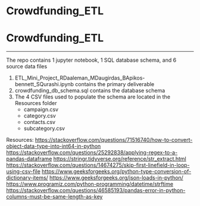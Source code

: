 # Crowdfunding_ETL

# Crowdfunding_ETL
-----
The repo contains 1 jupyter notebook, 1 SQL database schema, and 6 source data files
1. ETL_Mini_Project_RDaaleman_MDaugirdas_BApikos-bennett_SQurashi.ipynb contains the primary deliverable
2. crowdfunding_db_schema.sql contains the database schema
3. The 4 CSV files used to populate the schema are located in the Resources folder
   - campaign.csv
   - category.csv
   - contacts.csv
   - subcategory.csv

Resources:
https://stackoverflow.com/questions/71516740/how-to-convert-object-data-type-into-int64-in-python
https://stackoverflow.com/questions/25292838/applying-regex-to-a-pandas-dataframe
https://stringr.tidyverse.org/reference/str_extract.html
https://stackoverflow.com/questions/14674275/skip-first-linefield-in-loop-using-csv-file
https://www.geeksforgeeks.org/python-type-conversion-of-dictionary-items/
https://www.geeksforgeeks.org/json-loads-in-python/
https://www.programiz.com/python-programming/datetime/strftime
https://stackoverflow.com/questions/46585193/pandas-error-in-python-columns-must-be-same-length-as-key
